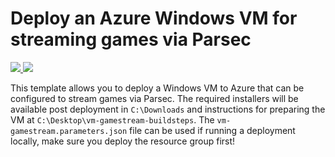 # Deploy an Azure Windows VM for streaming games via Parsec

<a href="https://portal.azure.com/#create/Microsoft.Template/uri/https%3A%2F%2Fraw.githubusercontent.com%2Faga%2Fvm-gamestream%2Fmaster%2Fvm-gamestream.json" target="_blank">
    <img src="http://azuredeploy.net/deploybutton.png"/>
</a>
<a href="http://armviz.io/#/?load=https%3A%2F%2Fraw.githubusercontent.com%2Faga%2Fvm-gamestream%2Fmaster%2Fvm-gamestream.json" target="_blank">
    <img src="http://armviz.io/visualizebutton.png"/>
</a>

This template allows you to deploy a Windows VM to Azure that can be configured to stream games via Parsec. The required installers will be available post deployment in `C:\Downloads` and instructions for preparing the VM at `C:\Desktop\vm-gamestream-buildsteps`. The `vm-gamestream.parameters.json` file can be used if running a deployment locally, make sure you deploy the resource group first!
